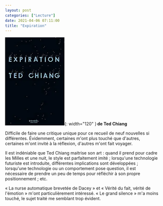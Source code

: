 ```yaml
---
layout: post
categories: ["Lecture"]
date: 2021-04-06 07:11:00
title: "Expiration"
---
```


![couverture](/assets/images/couv_lecture/expiration.webp){: width="120" } **de Ted Chiang**

Difficile de faire une critique unique pour ce recueil de neuf nouvelles
si différentes. Évidemment, certaines m\'ont plus touché que d\'autres,
certaines m\'ont invité à la réflexion, d\'autres m\'ont fait voyager.

Il est indéniable que Ted Chiang maitrise son art : quand il prend pour
cadre les Milles et une nuit, le style est parfaitement imité ;
lorsqu\'une technologie futuriste est introduite, différentes
implications sont développées ; lorsqu\'une technologie ou un
comportement pose question, il est nécessaire de prendre un peu de temps
pour réfléchir à son propre positionnement ; etc.

« La nurse automatique brevetée de Dacey » et « Vérité du fait, vérité
de l\'émotion » m\'ont particulièrement intéressé. « Le grand silence »
m\'a moins touché, le sujet traité me semblant trop évident.
